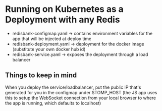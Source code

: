 # Running on Kubernetes as a Deployment with any Redis

* redisbank-configmap.yaml -> contains environment variables for the app that will be injected at deploy time
* redisbank-deployment.yaml -> deployment for the docker image (substitute your own docker hub id)
* redisbank-service.yaml -> exposes the deployment through a load balancer

## Things to keep in mind

When you deploy the service/loadbalancer, put the public IP that's generated for you in the configmap under STOMP_HOST (the JS app uses this to setup the WebSocket connection from your local browser to where the app is running, which defaults to localhost)
